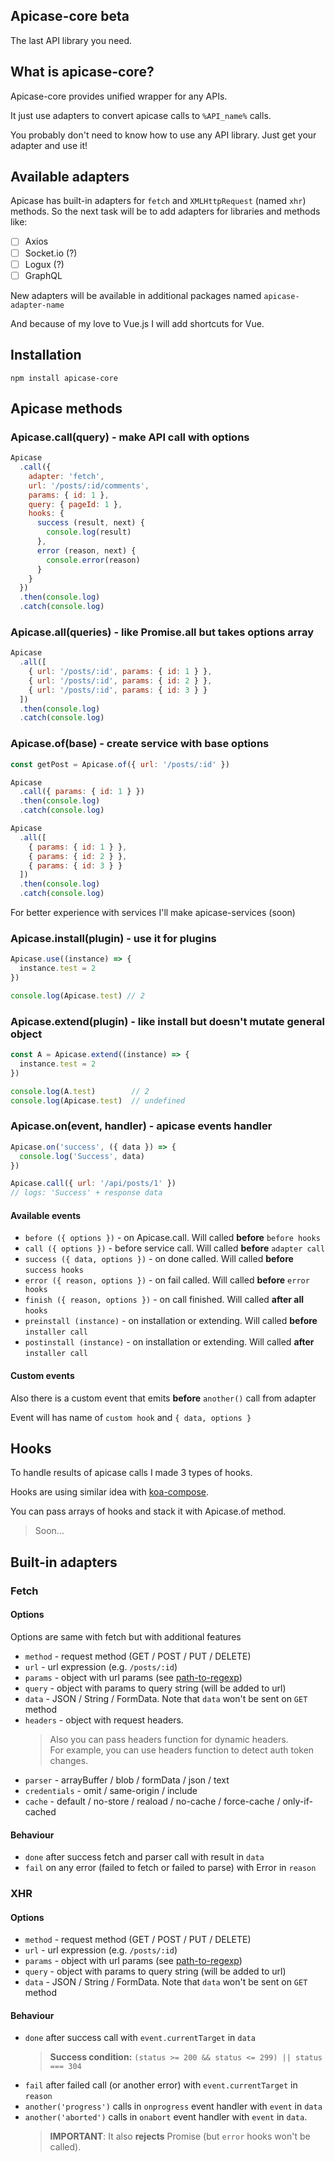 ## Apicase-core beta
The last API library you need.

## What is apicase-core?
Apicase-core provides unified wrapper for any APIs.

It just use adapters to convert apicase calls to `%API_name%` calls.

You probably don't need to know how to use any API library. Just get your adapter and use it!

## Available adapters
Apicase has built-in adapters for `fetch` and `XMLHttpRequest` (named `xhr`) methods.
So the next task will be to add adapters for libraries and methods like:
- [ ] Axios
- [ ] Socket.io (?)
- [ ] Logux (?)
- [ ] GraphQL

New adapters will be available in additional packages named `apicase-adapter-name`

And because of my love to Vue.js I will add shortcuts for Vue.

## Installation
```npm install apicase-core```

## Apicase methods

### Apicase.call(query) - make API call with options
```javascript
Apicase
  .call({
    adapter: 'fetch',
    url: '/posts/:id/comments',
    params: { id: 1 },
    query: { pageId: 1 },
    hooks: {
      success (result, next) {
        console.log(result)
      },
      error (reason, next) {
        console.error(reason)
      }
    }
  })
  .then(console.log)
  .catch(console.log)
```

### Apicase.all(queries) - like Promise.all but takes options array
```javascript
Apicase
  .all([
    { url: '/posts/:id', params: { id: 1 } },
    { url: '/posts/:id', params: { id: 2 } },
    { url: '/posts/:id', params: { id: 3 } }
  ])
  .then(console.log)
  .catch(console.log)
```

### Apicase.of(base) - create service with base options
```javascript
const getPost = Apicase.of({ url: '/posts/:id' })

Apicase
  .call({ params: { id: 1 } })
  .then(console.log)
  .catch(console.log)

Apicase
  .all([
    { params: { id: 1 } },
    { params: { id: 2 } },
    { params: { id: 3 } }
  ])
  .then(console.log)
  .catch(console.log)
```
For better experience with services I'll make apicase-services (soon)

### Apicase.install(plugin) - use it for plugins
```javascript
Apicase.use((instance) => {
  instance.test = 2
})

console.log(Apicase.test) // 2
```

### Apicase.extend(plugin) - like install but doesn't mutate general object
```javascript
const A = Apicase.extend((instance) => {
  instance.test = 2
})

console.log(A.test)        // 2
console.log(Apicase.test)  // undefined
```

### Apicase.on(event, handler) - apicase events handler
```javascript
Apicase.on('success', ({ data }) => {
  console.log('Success', data)
})

Apicase.call({ url: '/api/posts/1' })
// logs: 'Success' + response data
```

#### Available events
- `before ({ options })` - on Apicase.call. Will called **before** `before hooks`
- `call ({ options })` - before service call. Will called **before** `adapter call`
- `success ({ data, options })` - on done called. Will called **before** `success hooks`
- `error ({ reason, options })` - on fail called. Will called **before** `error hooks`
- `finish ({ reason, options })` - on call finished. Will called **after all** `hooks`
- `preinstall (instance)` - on installation or extending. Will called **before** `installer call`
- `postinstall (instance)` - on installation or extending. Will called **after** `installer call`

#### Custom events
Also there is a custom event that emits **before** `another()` call from adapter

Event will has name of `custom hook` and `{ data, options }`

## Hooks
To handle results of apicase calls I made 3 types of hooks.

Hooks are using similar idea with [koa-compose](https://github.com/koajs/compose).

You can pass arrays of hooks and stack it with Apicase.of method.

> Soon...

## Built-in adapters

### Fetch

#### Options
Options are same with fetch but with additional features
- `method` - request method (GET / POST / PUT / DELETE)
- `url` - url expression (e.g. `/posts/:id`)
- `params` - object with url params (see [path-to-regexp](https://github.com/pillarjs/path-to-regexp))
- `query` - object with params to query string (will be added to url)
- `data` - JSON / String / FormData. Note that `data` won't be sent on `GET` method
- `headers` - object with request headers.
  > Also you can pass headers function for dynamic headers.  
  > For example, you can use headers function to detect auth token changes.
- `parser` - arrayBuffer / blob / formData / json / text
- `credentials` - omit / same-origin / include
- `cache` - default / no-store / reaload / no-cache / force-cache / only-if-cached

#### Behaviour
- `done` after success fetch and parser call with result in `data`
- `fail` on any error (failed to fetch or failed to parse) with Error in `reason`

### XHR

#### Options
- `method` - request method (GET / POST / PUT / DELETE)
- `url` - url expression (e.g. `/posts/:id`)
- `params` - object with url params (see [path-to-regexp](https://github.com/pillarjs/path-to-regexp))
- `query` - object with params to query string (will be added to url)
- `data` - JSON / String / FormData. Note that `data` won't be sent on `GET` method

#### Behaviour
- `done` after success call with `event.currentTarget` in `data`
  > **Success condition:** `(status >= 200 && status <= 299) || status === 304`
- `fail` after failed call (or another error) with `event.currentTarget` in `reason`
- `another('progress')` calls in `onprogress` event handler with `event` in `data`
- `another('aborted')` calls in `onabort` event handler with `event` in `data`.
  > **IMPORTANT**: It also **rejects** Promise (but `error` hooks won't be called).
